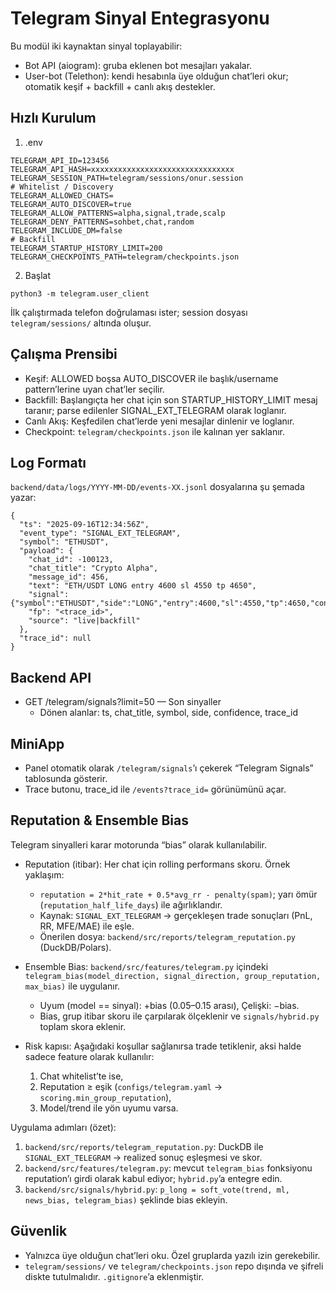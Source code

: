 # Telegram Sinyal Entegrasyonu

Bu modül iki kaynaktan sinyal toplayabilir:
- Bot API (aiogram): gruba eklenen bot mesajları yakalar.
- User-bot (Telethon): kendi hesabınla üye olduğun chat’leri okur; otomatik keşif + backfill + canlı akış destekler.

## Hızlı Kurulum

1) .env
```
TELEGRAM_API_ID=123456
TELEGRAM_API_HASH=xxxxxxxxxxxxxxxxxxxxxxxxxxxxxxxx
TELEGRAM_SESSION_PATH=telegram/sessions/onur.session
# Whitelist / Discovery
TELEGRAM_ALLOWED_CHATS=
TELEGRAM_AUTO_DISCOVER=true
TELEGRAM_ALLOW_PATTERNS=alpha,signal,trade,scalp
TELEGRAM_DENY_PATTERNS=sohbet,chat,random
TELEGRAM_INCLUDE_DM=false
# Backfill
TELEGRAM_STARTUP_HISTORY_LIMIT=200
TELEGRAM_CHECKPOINTS_PATH=telegram/checkpoints.json
```

2) Başlat
```
python3 -m telegram.user_client
```
İlk çalıştırmada telefon doğrulaması ister; session dosyası `telegram/sessions/` altında oluşur.

## Çalışma Prensibi
- Keşif: ALLOWED boşsa AUTO_DISCOVER ile başlık/username pattern’lerine uyan chat’ler seçilir.
- Backfill: Başlangıçta her chat için son STARTUP_HISTORY_LIMIT mesaj taranır; parse edilenler SIGNAL_EXT_TELEGRAM olarak loglanır.
- Canlı Akış: Keşfedilen chat’lerde yeni mesajlar dinlenir ve loglanır.
- Checkpoint: `telegram/checkpoints.json` ile kalınan yer saklanır.

## Log Formatı
`backend/data/logs/YYYY-MM-DD/events-XX.jsonl` dosyalarına şu şemada yazar:
```
{
  "ts": "2025-09-16T12:34:56Z",
  "event_type": "SIGNAL_EXT_TELEGRAM",
  "symbol": "ETHUSDT",
  "payload": {
    "chat_id": -100123,
    "chat_title": "Crypto Alpha",
    "message_id": 456,
    "text": "ETH/USDT LONG entry 4600 sl 4550 tp 4650",
    "signal": {"symbol":"ETHUSDT","side":"LONG","entry":4600,"sl":4550,"tp":4650,"confidence":0.8},
    "fp": "<trace_id>",
    "source": "live|backfill"
  },
  "trace_id": null
}
```

## Backend API
- GET /telegram/signals?limit=50 — Son sinyaller
  - Dönen alanlar: ts, chat_title, symbol, side, confidence, trace_id

## MiniApp
- Panel otomatik olarak `/telegram/signals`’ı çekerek “Telegram Signals” tablosunda gösterir.
- Trace butonu, trace_id ile `/events?trace_id=` görünümünü açar.

## Reputation & Ensemble Bias
Telegram sinyalleri karar motorunda “bias” olarak kullanılabilir.

- Reputation (itibar): Her chat için rolling performans skoru. Örnek yaklaşım:
  - `reputation = 2*hit_rate + 0.5*avg_rr - penalty(spam)`; yarı ömür (`reputation_half_life_days`) ile ağırlıklandır.
  - Kaynak: `SIGNAL_EXT_TELEGRAM` → gerçekleşen trade sonuçları (PnL, RR, MFE/MAE) ile eşle.
  - Önerilen dosya: `backend/src/reports/telegram_reputation.py` (DuckDB/Polars).

- Ensemble Bias: `backend/src/features/telegram.py` içindeki `telegram_bias(model_direction, signal_direction, group_reputation, max_bias)` ile uygulanır.
  - Uyum (model == sinyal): +bias (0.05–0.15 arası), Çelişki: −bias.
  - Bias, grup itibar skoru ile çarpılarak ölçeklenir ve `signals/hybrid.py` toplam skora eklenir.

- Risk kapısı: Aşağıdaki koşullar sağlanırsa trade tetiklenir, aksi halde sadece feature olarak kullanılır:
  1) Chat whitelist’te ise,
  2) Reputation ≥ eşik (`configs/telegram.yaml` → `scoring.min_group_reputation`),
  3) Model/trend ile yön uyumu varsa.

Uygulama adımları (özet):
1) `backend/src/reports/telegram_reputation.py`: DuckDB ile `SIGNAL_EXT_TELEGRAM` → realized sonuç eşleşmesi ve skor.
2) `backend/src/features/telegram.py`: mevcut `telegram_bias` fonksiyonu reputation’ı girdi olarak kabul ediyor; `hybrid.py`’a entegre edin.
3) `backend/src/signals/hybrid.py`: `p_long = soft_vote(trend, ml, news_bias, telegram_bias)` şeklinde bias ekleyin.

## Güvenlik
- Yalnızca üye olduğun chat’leri oku. Özel gruplarda yazılı izin gerekebilir.
- `telegram/sessions/` ve `telegram/checkpoints.json` repo dışında ve şifreli diskte tutulmalıdır. `.gitignore`’a eklenmiştir.
